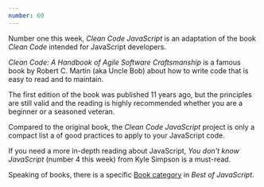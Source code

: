 ```yaml
---
number: 60
---
```


Number one this week, _Clean Code JavaScript_ is an adaptation of the book _Clean Code_ intended for JavaScript developers.

_Clean Code: A Handbook of Agile Software Craftsmanship_ is a famous book by Robert C. Martin (aka Uncle Bob) about how to write code that is easy to read and to maintain.

The first edition of the book was published 11 years ago, but the principles are still valid and the reading is highly recommended whether you are a beginner or a seasoned veteran.

Compared to the original book, the _Clean Code JavaScript_ project is only a compact list a of good practices to apply to your JavaScript code.

If you need a more in-depth reading about JavaScript, _You don't know JavaScript_ (number 4 this week) from Kyle Simpson is a must-read.

Speaking of books, there is a specific [Book category](https://bestofjs.org/tags/book) in _Best of JavaScript_.
